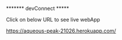 ******* devConnect *****

Click on below URL to see live webApp

https://aqueous-peak-21026.herokuapp.com/

